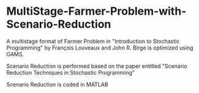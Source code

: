 # MultiStage-Farmer-Problem-with-Scenario-Reduction

A multistage format of Farmer Problem in "Introduction to Stochastic Programming" by François Louveaux and John R. Birge is optimized using GAMS.

Scenario Reduction is performed based on the paper entitled "Scenario Reduction Techniques in Stochastic Programming"

Scenario Reduction is coded in MATLAB
